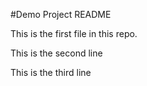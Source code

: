 #Demo Project README

This is the first file in this repo.

This is the second line

This is the third line
